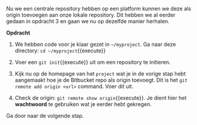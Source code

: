 Nu we een centrale repository hebben op een platform kunnen we deze als origin toevoegen aan onze lokale repository. Dit hebben we al eerder gedaan in opdracht 3 en gaan we nu op dezelfde manier herhalen.

**Opdracht**

1) We hebben code voor je klaar gezet in `~/myproject`. Ga naar deze directory: ```cd ~/myproject```{{execute}}

2) Voer een ```git init```{{execute}} uit om een repository te initieren.

3) Kijk nu op de homepage van het `project` wat je in de vorige stap hebt aangemaakt hoe je de Bitbucket repo als origin toevoegt. Dit is het `git remote add origin <url>` command. Voer dit uit.

4) Check de origin: ```git remote show origin```{{execute}}. Je dient hier het **wachtwoord** te gebruiken wat je eerder hebt gekregen.

Ga door naar de volgende stap.
